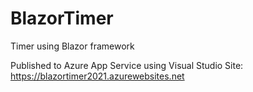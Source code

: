 # BlazorTimer
Timer using Blazor framework

Published to Azure App Service using Visual Studio
Site: https://blazortimer2021.azurewebsites.net

